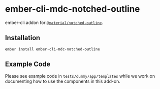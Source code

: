 ember-cli-mdc-notched-outline
======================

ember-cli addon for [`@material/notched-outline`](https://github.com/material-components/material-components-web/tree/master/packages/mdc-notched-outline).

Installation
------------

    ember install ember-cli-mdc-notched-outline
    
Example Code
---------------

Please see example code in `tests/dummy/app/templates` while we work on documenting how to 
use the components in this add-on.

